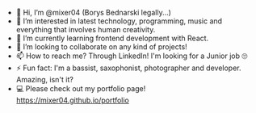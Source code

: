 - 👋 Hi, I’m @mixer04 (Borys Bednarski legally...)
- 👀 I’m interested in latest technology, programming, music and everything that involves human creativity.
- 🌱 I’m currently learning frontend development with React.
- 💞️ I’m looking to collaborate on any kind of projects!
- 📫 How to reach me? Through LinkedIn! I'm looking for a Junior job 🙄
- ⚡ Fun fact: I'm a bassist, saxophonist, photographer and developer. Amazing, isn't it?
- 💻 Please check out my portfolio page! https://mixer04.github.io/portfolio

<!---
mixer04/mixer04 is a ✨ special ✨ repository because its `README.md` (this file) appears on your GitHub profile.
You can click the Preview link to take a look at your changes.
--->

